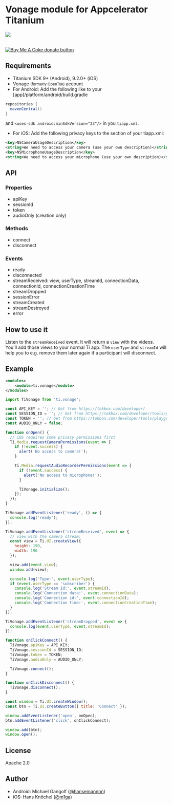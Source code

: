 # Vonage module for Appcelerator Titanium

<img src="images/vonage.jpg"/>

<br/>
<br/>

<span class="badge-buymeacoffee"><a href="https://www.buymeacoffee.com/miga" title="donate"><img src="https://img.shields.io/badge/buy%20me%20a%20coke-donate-orange.svg" alt="Buy Me A Coke donate button" /></a></span>

## Requirements

* Titanium SDK 9+ (Android), 9.2.0+ (iOS)
* Vonage <small>(formerly OpenTok)</small> account
* For Android: Add the following like to your [app]/platform/android/build.gradle
```gradle
repositories {
  mavenCentral()
}
```
and `<uses-sdk android:minSdkVersion="23"/>` in you `tiapp.xml`.

* For iOS: Add the following privacy keys to the <plist> section of your tiapp.xml:
```xml
<key>NSCameraUsageDescription</key>
<string>We need to access your camera (use your own description)</string>
<key>NSMicrophoneUsageDescription</key>
<string>We need to access your microphone (use your own description)</string>
```

## API

### Properties
* apiKey
* sessionId
* token
* audioOnly (creation only)

### Methods
* connect
* disconnect

### Events
* ready
* disconnected
* streamReceived: view, userType, streamId, connectionData, connectionId, connectionCreationTime
* streamDropped
* sessionError
* streamCreated
* streamDestroyed
* error

## How to use it

Listen to the `streamReceived` event. It will return a `view` with the videos. You'll add those views to your normal Ti app. The `userType` and `streamId` will help you to e.g. remove them later again if a participant will disconnect.

## Example

```xml
<modules>
    <module>ti.vonage</module>
</modules>
```

```javascript
import TiVonage from 'ti.vonage';

const API_KEY = ''; // Get from https://tokbox.com/developer/
const SESSION_ID = ''; // Get from https://tokbox.com/developer/tools/playground/
const TOKEN = ''; // Get from https://tokbox.com/developer/tools/playground/
const AUDIO_ONLY = false;

function onOpen() {
  // iOS requires some privacy permissions first
  Ti.Media.requestCameraPermissions(event => {
    if (!event.success) {
      alert('No access to camera!');
    }

    Ti.Media.requestAudioRecorderPermissions(event => {
      if (!event.success) {
        alert('No access to microphone!');
      }

      TiVonage.initialize();
    });
  });
}

TiVonage.addEventListener('ready', () => {
  console.log('ready');
});

TiVonage.addEventListener('streamReceived', event => {
  // view with the camera stream:
  const view = Ti.UI.createView({
    height: 190,
    width: 190
  });

  view.add(event.view);
  window.add(view);

  console.log('Type:', event.userType);
  if (event.userType == 'subscriber') {
    console.log('Stream id:', event.streamId);
    console.log('Connection data:', event.connectionData);
    console.log('Connection id:', event.connectionId);
    console.log('Connection time:', event.connectionCreationTime);
  }
});

TiVonage.addEventListener('streamDropped', event => {
  console.log(event.userType, event.streamId);
});

function onClickConnect() {
  TiVonage.apiKey = API_KEY;
  TiVonage.sessionId = SESSION_ID;
  TiVonage.token = TOKEN;
  TiVonage.audioOnly = AUDIO_ONLY;

  TiVonage.connect();
}

function onClickDisconnect() {
  TiVonage.disconnect();
}

const window = Ti.UI.createWindow();
const btn = Ti.UI.createButton({ title: 'Connect' });

window.addEventListener('open', onOpen);
btn.addEventListener('click', onClickConnect);

window.add(btn);
window.open();

```

## License

Apache 2.0

## Author

* Android: Michael Gangolf ([@hansemannnn](https://github.com/hansemannnn))
* iOS: Hans Knöchel ([@m1ga](https://github.com/m1ga))
